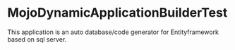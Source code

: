 # MojoDynamicApplicationBuilderTest
This application is an auto database/code generator for Entityframework based on sql server.
